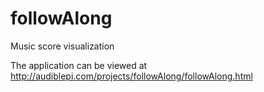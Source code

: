 # followAlong
Music score visualization

The application can be viewed at http://audiblepi.com/projects/followAlong/followAlong.html
